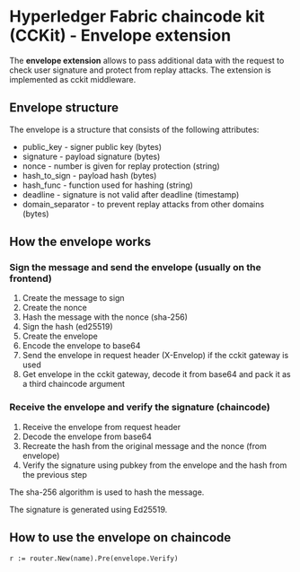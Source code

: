 # Hyperledger Fabric chaincode kit (CCKit) - Envelope extension

The **envelope extension** allows to pass additional data with the request to check user signature and protect from replay attacks.
The extension is implemented as cckit middleware.

## Envelope structure

The envelope is a structure that consists of the following attributes:

- public_key - signer public key (bytes)
- signature - payload signature (bytes)
- nonce - number is given for replay protection (string)
- hash_to_sign - payload hash (bytes)
- hash_func - function used for hashing (string)
- deadline - signature is not valid after deadline (timestamp)
- domain_separator - to prevent replay attacks from other domains (bytes)

## How the envelope works

### Sign the message and send the envelope (usually on the frontend)

1. Create the message to sign
2. Create the nonce
3. Hash the message with the nonce (sha-256)
4. Sign the hash (ed25519)
5. Create the envelope
6. Encode the envelope to base64
7. Send the envelope in request header (X-Envelop) if the cckit gateway is used
8. Get envelope in the cckit gateway, decode it from base64 and pack it as a third chaincode argument

### Receive the envelope and verify the signature (chaincode)

1. Receive the envelope from request header
2. Decode the envelope from base64
3. Recreate the hash from the original message and the nonce (from envelope)
4. Verify the signature using pubkey from the envelope and the hash from the previous step

The sha-256 algorithm is used to hash the message.

The signature is generated using Ed25519.

## How to use the envelope on chaincode

```
r := router.New(name).Pre(envelope.Verify)
```
